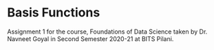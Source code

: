 #  Basis Functions

Assignment 1 for the course, Foundations of Data Science taken by Dr. Navneet Goyal in Second Semester 2020-21 at BITS Pilani.
